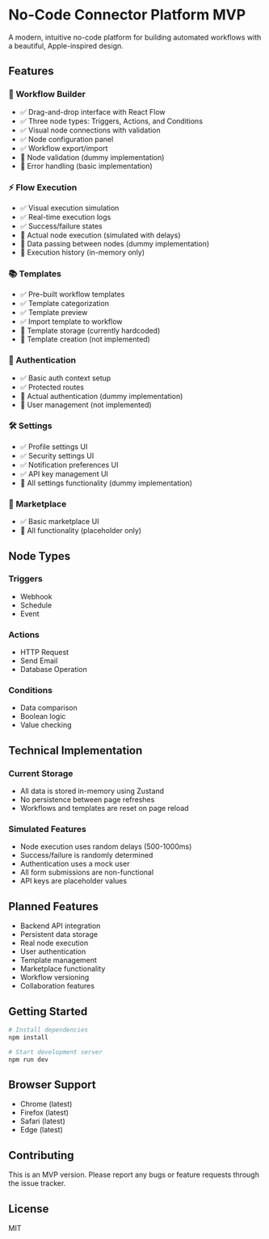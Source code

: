 # No-Code Connector Platform MVP

A modern, intuitive no-code platform for building automated workflows with a beautiful, Apple-inspired design.

## Features

### 🔄 Workflow Builder
- ✅ Drag-and-drop interface with React Flow
- ✅ Three node types: Triggers, Actions, and Conditions
- ✅ Visual node connections with validation
- ✅ Node configuration panel
- ✅ Workflow export/import
- 🔸 Node validation (dummy implementation)
- 🔸 Error handling (basic implementation)

### ⚡ Flow Execution
- ✅ Visual execution simulation
- ✅ Real-time execution logs
- ✅ Success/failure states
- 🔸 Actual node execution (simulated with delays)
- 🔸 Data passing between nodes (dummy implementation)
- 🔸 Execution history (in-memory only)

### 📚 Templates
- ✅ Pre-built workflow templates
- ✅ Template categorization
- ✅ Template preview
- ✅ Import template to workflow
- 🔸 Template storage (currently hardcoded)
- 🔸 Template creation (not implemented)

### 🔐 Authentication
- ✅ Basic auth context setup
- ✅ Protected routes
- 🔸 Actual authentication (dummy implementation)
- 🔸 User management (not implemented)

### 🛠 Settings
- ✅ Profile settings UI
- ✅ Security settings UI
- ✅ Notification preferences UI
- ✅ API key management UI
- 🔸 All settings functionality (dummy implementation)

### 🏪 Marketplace
- ✅ Basic marketplace UI
- 🔸 All functionality (placeholder only)

## Node Types

### Triggers
- Webhook
- Schedule
- Event

### Actions
- HTTP Request
- Send Email
- Database Operation

### Conditions
- Data comparison
- Boolean logic
- Value checking

## Technical Implementation

### Current Storage
- All data is stored in-memory using Zustand
- No persistence between page refreshes
- Workflows and templates are reset on page reload

### Simulated Features
- Node execution uses random delays (500-1000ms)
- Success/failure is randomly determined
- Authentication uses a mock user
- All form submissions are non-functional
- API keys are placeholder values

## Planned Features
- Backend API integration
- Persistent data storage
- Real node execution
- User authentication
- Template management
- Marketplace functionality
- Workflow versioning
- Collaboration features

## Getting Started

```bash
# Install dependencies
npm install

# Start development server
npm run dev
```

## Browser Support
- Chrome (latest)
- Firefox (latest)
- Safari (latest)
- Edge (latest)

## Contributing
This is an MVP version. Please report any bugs or feature requests through the issue tracker.

## License
MIT